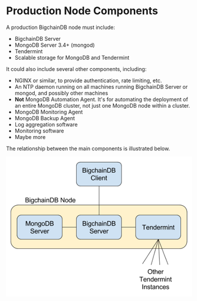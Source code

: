# Production Node Components

A production BigchainDB node must include:

* BigchainDB Server
* MongoDB Server 3.4+ (mongod)
* Tendermint
* Scalable storage for MongoDB and Tendermint

It could also include several other components, including:

* NGINX or similar, to provide authentication, rate limiting, etc.
* An NTP daemon running on all machines running BigchainDB Server or mongod, and possibly other machines
* **Not** MongoDB Automation Agent. It's for automating the deployment of an entire MongoDB cluster, not just one MongoDB node within a cluster.
* MongoDB Monitoring Agent
* MongoDB Backup Agent
* Log aggregation software
* Monitoring software
* Maybe more

The relationship between the main components is illustrated below.

![Components of a production node](../_static/Node-components.png)
